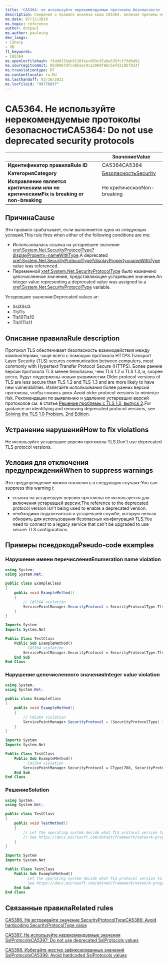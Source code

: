 ```yaml
---
title: 'CA5364: не используйте нерекомендуемые протоколы безопасности (анализ кода)'
description: Сведения о правиле анализа кода CA5364, включая причины нарушений и способы их устранения, а также условия отключения правила.
ms.date: 07/12/2019
ms.topic: reference
author: dotpaul
ms.author: paulming
dev_langs:
- CSharp
- VB
f1_keywords:
- CA5364
ms.openlocfilehash: f3dd837beb9138feec603c97a8a535fcff3d6d92
ms.sourcegitcommit: 05d0087dfca85aac9ca2960f86c5efd218bf833f
ms.translationtype: HT
ms.contentlocale: ru-RU
ms.lasthandoff: 03/30/2021
ms.locfileid: "99776037"
---
```

# <a name="ca5364-do-not-use-deprecated-security-protocols"></a><span data-ttu-id="783eb-103">CA5364. Не используйте нерекомендуемые протоколы безопасности</span><span class="sxs-lookup"><span data-stu-id="783eb-103">CA5364: Do not use deprecated security protocols</span></span>

| | <span data-ttu-id="783eb-104">Значение</span><span class="sxs-lookup"><span data-stu-id="783eb-104">Value</span></span> |
|-|-|
| <span data-ttu-id="783eb-105">**Идентификатор правила**</span><span class="sxs-lookup"><span data-stu-id="783eb-105">**Rule ID**</span></span> |<span data-ttu-id="783eb-106">CA5364</span><span class="sxs-lookup"><span data-stu-id="783eb-106">CA5364</span></span>|
| <span data-ttu-id="783eb-107">**Категория**</span><span class="sxs-lookup"><span data-stu-id="783eb-107">**Category**</span></span> |[<span data-ttu-id="783eb-108">Безопасность</span><span class="sxs-lookup"><span data-stu-id="783eb-108">Security</span></span>](security-warnings.md)|
| <span data-ttu-id="783eb-109">**Исправление является критическим или не критическим**</span><span class="sxs-lookup"><span data-stu-id="783eb-109">**Fix is breaking or non-breaking**</span></span> |<span data-ttu-id="783eb-110">Не критическое</span><span class="sxs-lookup"><span data-stu-id="783eb-110">Non-breaking</span></span>|

## <a name="cause"></a><span data-ttu-id="783eb-111">Причина</span><span class="sxs-lookup"><span data-stu-id="783eb-111">Cause</span></span>

<span data-ttu-id="783eb-112">Это правило срабатывает, если выполняется одно из следующих условий.</span><span class="sxs-lookup"><span data-stu-id="783eb-112">This rule fires when either of the following conditions are me:</span></span>

- <span data-ttu-id="783eb-113">Использовалась ссылка на устаревшее значение <xref:System.Net.SecurityProtocolType?displayProperty=nameWithType>.</span><span class="sxs-lookup"><span data-stu-id="783eb-113">A deprecated <xref:System.Net.SecurityProtocolType?displayProperty=nameWithType> value was referenced.</span></span>
- <span data-ttu-id="783eb-114">Переменной <xref:System.Net.SecurityProtocolType> было назначено целочисленное значение, представляющее устаревшее значение.</span><span class="sxs-lookup"><span data-stu-id="783eb-114">An integer value representing a deprecated value was assigned to a <xref:System.Net.SecurityProtocolType> variable.</span></span>

<span data-ttu-id="783eb-115">Устаревшие значения:</span><span class="sxs-lookup"><span data-stu-id="783eb-115">Deprecated values ar:</span></span>

- <span data-ttu-id="783eb-116">Ssl3</span><span class="sxs-lookup"><span data-stu-id="783eb-116">Ssl3</span></span>
- <span data-ttu-id="783eb-117">Tls</span><span class="sxs-lookup"><span data-stu-id="783eb-117">Tls</span></span>
- <span data-ttu-id="783eb-118">Tls10</span><span class="sxs-lookup"><span data-stu-id="783eb-118">Tls10</span></span>
- <span data-ttu-id="783eb-119">Tls11</span><span class="sxs-lookup"><span data-stu-id="783eb-119">Tls11</span></span>

## <a name="rule-description"></a><span data-ttu-id="783eb-120">Описание правила</span><span class="sxs-lookup"><span data-stu-id="783eb-120">Rule description</span></span>

<span data-ttu-id="783eb-121">Протокол TLS обеспечивает безопасность взаимодействия между компьютерами, чаще всего с помощью протокола HTTPS.</span><span class="sxs-lookup"><span data-stu-id="783eb-121">Transport Layer Security (TLS) secures communication between computers, most commonly with Hypertext Transfer Protocol Secure (HTTPS).</span></span> <span data-ttu-id="783eb-122">Более ранние версии протокола TLS менее безопасны, чем TLS 1.2 и TLS 1.3, и, скорее всего, будут подвержены новым уязвимостям.</span><span class="sxs-lookup"><span data-stu-id="783eb-122">Older protocol versions of TLS are less secure than TLS 1.2 and TLS 1.3 and are more likely to have new vulnerabilities.</span></span> <span data-ttu-id="783eb-123">Избегайте использования более ранних версий протокола, чтобы снизить риск.</span><span class="sxs-lookup"><span data-stu-id="783eb-123">Avoid older protocol versions to minimize risk.</span></span> <span data-ttu-id="783eb-124">Рекомендации по выявлению и удалению устаревших версий протоколов см. в статье [Решение проблемы с TLS 1.0, выпуск 2](/security/solving-tls1-problem).</span><span class="sxs-lookup"><span data-stu-id="783eb-124">For guidance on identifying and removing deprecated protocol versions, see [Solving the TLS 1.0 Problem, 2nd Edition](/security/solving-tls1-problem).</span></span>

## <a name="how-to-fix-violations"></a><span data-ttu-id="783eb-125">Устранение нарушений</span><span class="sxs-lookup"><span data-stu-id="783eb-125">How to fix violations</span></span>

<span data-ttu-id="783eb-126">Не используйте устаревшие версии протокола TLS.</span><span class="sxs-lookup"><span data-stu-id="783eb-126">Don't use deprecated TLS protocol versions.</span></span>

## <a name="when-to-suppress-warnings"></a><span data-ttu-id="783eb-127">Условия для отключения предупреждений</span><span class="sxs-lookup"><span data-stu-id="783eb-127">When to suppress warnings</span></span>

<span data-ttu-id="783eb-128">Это предупреждение можно отключить в следующих случаях:</span><span class="sxs-lookup"><span data-stu-id="783eb-128">You can suppress this warning i:</span></span>

- <span data-ttu-id="783eb-129">ссылка на устаревшую версию протокола не используется для включения устаревшей версии;</span><span class="sxs-lookup"><span data-stu-id="783eb-129">The reference to the deprecated protocol version isn't being used to enable a deprecated version.</span></span>
- <span data-ttu-id="783eb-130">необходимо подключиться к устаревшей службе, которую нельзя обновить для использования безопасных конфигураций TLS.</span><span class="sxs-lookup"><span data-stu-id="783eb-130">You need to connect to a legacy service that can't be upgraded to use secure TLS configurations.</span></span>

## <a name="pseudo-code-examples"></a><span data-ttu-id="783eb-131">Примеры псевдокода</span><span class="sxs-lookup"><span data-stu-id="783eb-131">Pseudo-code examples</span></span>

### <a name="enumeration-name-violation"></a><span data-ttu-id="783eb-132">Нарушение имени перечисления</span><span class="sxs-lookup"><span data-stu-id="783eb-132">Enumeration name violation</span></span>

```csharp
using System;
using System.Net;

public class ExampleClass
{
    public void ExampleMethod()
    {
        // CA5364 violation
        ServicePointManager.SecurityProtocol = SecurityProtocolType.Tls11 | SecurityProtocolType.Tls12;
    }
}
```

```vb
Imports System
Imports System.Net

Public Class TestClass
    Public Sub ExampleMethod()
        ' CA5364 violation
        ServicePointManager.SecurityProtocol = SecurityProtocolType.Tls11 Or SecurityProtocolType.Tls12
    End Sub
End Class
```

### <a name="integer-value-violation"></a><span data-ttu-id="783eb-133">Нарушение целочисленного значения</span><span class="sxs-lookup"><span data-stu-id="783eb-133">Integer value violation</span></span>

```csharp
using System;
using System.Net;

public class ExampleClass
{
    public void ExampleMethod()
    {
        // CA5364 violation
        ServicePointManager.SecurityProtocol = (SecurityProtocolType) 768;    // TLS 1.1
    }
}
```

```vb
Imports System
Imports System.Net

Public Class TestClass
    Public Sub ExampleMethod()
        ' CA5364 violation
        ServicePointManager.SecurityProtocol = CType(768, SecurityProtocolType)   ' TLS 1.1
    End Sub
End Class
```

### <a name="solution"></a><span data-ttu-id="783eb-134">Решение</span><span class="sxs-lookup"><span data-stu-id="783eb-134">Solution</span></span>

```csharp
using System;
using System.Net;

public class TestClass
{
    public void TestMethod()
    {
        // Let the operating system decide what TLS protocol version to use.
        // See https://docs.microsoft.com/dotnet/framework/network-programming/tls
    }
}
```

```vb
Imports System
Imports System.Net

Public Class TestClass
    Public Sub ExampleMethod()
        ' Let the operating system decide what TLS protocol version to use.
        ' See https://docs.microsoft.com/dotnet/framework/network-programming/tls
    End Sub
End Class
```

## <a name="related-rules"></a><span data-ttu-id="783eb-135">Связанные правила</span><span class="sxs-lookup"><span data-stu-id="783eb-135">Related rules</span></span>

[<span data-ttu-id="783eb-136">CA5386. Не встраивайте значение SecurityProtocolType</span><span class="sxs-lookup"><span data-stu-id="783eb-136">CA5386: Avoid hardcoding SecurityProtocolType value</span></span>](ca5386.md)

[<span data-ttu-id="783eb-137">CA5397. Не используйте нерекомендуемые значения SslProtocols</span><span class="sxs-lookup"><span data-stu-id="783eb-137">CA5397: Do not use deprecated SslProtocols values</span></span>](ca5397.md)

[<span data-ttu-id="783eb-138">CA5398. Избегайте жестко зафиксированных значений SslProtocols</span><span class="sxs-lookup"><span data-stu-id="783eb-138">CA5398: Avoid hardcoded SslProtocols values</span></span>](ca5398.md)
